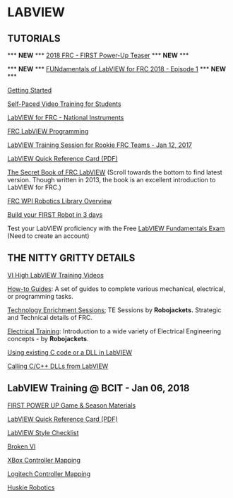 # LABVIEW

## TUTORIALS

\*\*\* **NEW** \*\*\* [2018 FRC - FIRST Power-Up Teaser](https://www.firstinspires.org/2018-frc-teaser) \*\*\* **NEW** \*\*\*

\*\*\* **NEW** \*\*\* [FUNdamentals of LabVIEW for FRC 2018 - Episode 1](https://www.youtube.com/watch?v=NrWpRDef5z4) \*\*\* **NEW** \*\*\*

[Getting Started](http://www.learnni.com/getting-started)

[Self-Paced Video Training for Students](http://www.ni.com/academic/students/learn/)

[LabVIEW for FRC - National Instruments](http://ni.com/frc)

<!-- [Self Paced LabVIEW Training](http://home.hit.no/~hansha/documents/labview/labview.htm) -->

<!-- [Learn NI LabVIEW Basics](http://www.ni.com/getting-started/labview-basics/) -->

<!-- [LabVIEW Basics by Halvorsen](http://home.hit.no/~hansha/video/labview_basics.php) -->

<!-- [LabVIEW Skills Guide](http://www.ni.com/labview/skills-guide/) -->

<!-- [Introduction to LabVIEW (PDF)](http://home.hit.no/~hansha/documents/labview/training/Introduction%20to%20LabVIEW/Introduction%20to%20LabVIEW.pdf) -->

<!-- [LabVIEW for FRC - Lakota Robotics: Basic & Advanced videos](https://www.youtube.com/watch?v=Xs8_Cj1FHgA&feature=youtu.be) -->

<!-- [LabVIEW for FRC - video series](https://www.youtube.com/watch?v=K99iHIpGWgQ) -->

<!-- [FRC LabVIEW Quick Start Guide](https://forums.ni.com/t5/FIRST-Robotics-Competition/2015-FRC-LabVIEW-Quick-Start-Guide/ta-p/3528790) -->

[FRC LabVIEW Programming](https://wpilib.screenstepslive.com/s/4485/m/13811)

[LabVIEW Training Session for Rookie FRC Teams - Jan 12, 2017](https://www.youtube.com/watch?v=5Y_kvwq2Iqs&feature=youtu.behttps://www.youtube.com/watch?v=5Y_kvwq2Iqs&feature=youtu.be)


[LabVIEW Quick Reference Card (PDF)](https://1010robotics.github.io/Resources/LabVIEW%20Quick%20Reference%20Card.pdf)

[The Secret Book of FRC LabVIEW](https://www.chiefdelphi.com/forums/showthread.php?t=120756) (Scroll towards the bottom to find latest version. Though written in 2013, the book is an excellent introduction to LabVIEW for FRC.)

[FRC WPI Robotics Library Overview](https://1010robotics.github.io/Resources/FRC%20WPI%20Robotics%20Library%20Overview.pdf)

[Build your FIRST Robot in 3 days](https://www.youtube.com/user/nifirstrobotics)

Test your LabVIEW proficiency with the Free [LabVIEW Fundamentals Exam](https://lumen.ni.com/nicif/us/ekitcladexmprp/content.xhtml) (Need to create an account)

## THE NITTY GRITTY DETAILS

[VI High LabVIEW Training Videos](http://blog.sixclear.com/)

[How-to Guides](https://wiki.robojackets.org/How_to_Guides): A set of guides to complete various mechanical, electrical, or programming tasks.

[Technology Enrichment Sessions](https://wiki.robojackets.org/TE_Sessions#Previous_Sessions); TE Sessions by **Robojackets.** Strategic and Technical details of FRC.

[Electrical Training](https://robojackets.org/training/electrical/): Introduction to a wide variety of Electrical Engineering concepts - by **Robojackets**.

[Using existing C code or a DLL in LabVIEW](http://forums.ni.com/t5/Example-Program-Drafts/Using-Existing-C-Code-or-a-DLL-in-LabVIEW/ta-p/3499233)

[Calling C/C++ DLLs from LabVIEW](https://forums.ni.com/t5/Developer-Center-Resources/Calling-C-C-DLLs-from-LabVIEW/ta-p/3522488)


## LabVIEW Training @ BCIT - Jan 06, 2018

[FIRST POWER UP Game & Season Materials](https://www.firstinspires.org/resource-library/frc/competition-manual-qa-system)

[LabVIEW Quick Reference Card (PDF)](https://1010robotics.github.io/Resources/LabVIEW%20Quick%20Reference%20Card.pdf)

[LabVIEW Style Checklist](http://zone.ni.com/reference/en-XX/help/371361P-01/lvdevconcepts/checklist/)

[Broken VI](https://1010robotics.github.io/Resources/Broken-VI.vi)

[XBox Controller Mapping](https://1010robotics.github.io/Resources/Joystick_XBox_Mapping.jpg)

[Logitech Controller Mapping](https://1010robotics.github.io/Resources/Joystick_LogitechF310_Mapping.pdf)

[Huskie Robotics](https://github.com/HuskieRobotics/HuskieRobotics-Public)








